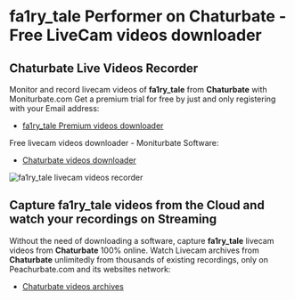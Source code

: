 # fa1ry_tale Performer on Chaturbate - Free LiveCam videos downloader

## Chaturbate Live Videos Recorder

Monitor and record livecam videos of **fa1ry_tale** from **Chaturbate** with Moniturbate.com
Get a premium trial for free by just and only registering with your Email address:
* [fa1ry_tale Premium videos downloader](https://moniturbate.com/request-demo-licence-key.html)

Free livecam videos downloader - Moniturbate Software:
* [Chaturbate videos downloader](https://moniturbate.com/moniturbate-download-software.html)

![fa1ry_tale livecam videos recorder](https://peachurnet.com/templates/moniturbate-software.png)


## Capture fa1ry_tale videos from the Cloud and watch your recordings on Streaming

Without the need of downloading a software, capture **fa1ry_tale** livecam videos from **Chaturbate** 100% online.
Watch Livecam archives from **Chaturbate** unlimitedly from thousands of existing recordings, only on Peachurbate.com and its websites network:
* [Chaturbate videos archives](https://peachurnet.com/)